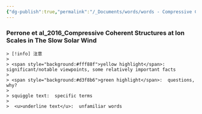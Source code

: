 ```yaml
---
{"dg-publish":true,"permalink":"/_Documents/words/words - Compressive Coherent Structures at Ion Scales in The Slow Solar Wind/","noteIcon":"","created":"2025-08-13T20:50:41.776+08:00","updated":"2025-08-14T21:50:02.551+08:00"}
---
```


### Perrone et al_2016_Compressive Coherent Structures at Ion Scales in The Slow Solar Wind 
```col
> [!info] 注意
> 
> <span style="background:#fff88f">yellow highlight</span>:  significant/notable viewpoints, some relatively important facts
> 
> <span style="background:#d3f8b6">green highlight</span>:  questions, why?
> 
> squiggle text:  specific terms
>
>  <u>underline text</u>:  unfamiliar words
```


































